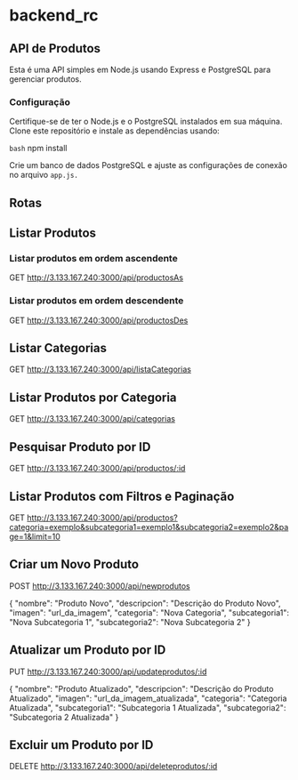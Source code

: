 # backend_rc

## API de Produtos

Esta é uma API simples em Node.js usando Express e PostgreSQL para gerenciar produtos.

### Configuração

Certifique-se de ter o Node.js e o PostgreSQL instalados em sua máquina. Clone este repositório e instale as dependências usando:

```bash```
npm install

Crie um banco de dados PostgreSQL e ajuste as configurações de conexão no arquivo `app.js.`

## Rotas

## Listar Produtos

### Listar produtos em ordem ascendente

GET http://3.133.167.240:3000/api/productosAs

### Listar produtos em ordem descendente

GET http://3.133.167.240:3000/api/productosDes

## Listar Categorias

GET http://3.133.167.240:3000/api/listaCategorias

## Listar Produtos por Categoria

GET http://3.133.167.240:3000/api/categorias

## Pesquisar Produto por ID

GET http://3.133.167.240:3000/api/productos/:id

## Listar Produtos com Filtros e Paginação

GET http://3.133.167.240:3000/api/productos?categoria=exemplo&subcategoria1=exemplo1&subcategoria2=exemplo2&page=1&limit=10

## Criar um Novo Produto

POST http://3.133.167.240:3000/api/newprodutos

{
  "nombre": "Produto Novo",
  "descripcion": "Descrição do Produto Novo",
  "imagen": "url_da_imagem",
  "categoria": "Nova Categoria",
  "subcategoria1": "Nova Subcategoria 1",
  "subcategoria2": "Nova Subcategoria 2"
}

## Atualizar um Produto por ID

PUT http://3.133.167.240:3000/api/updateprodutos/:id

{
  "nombre": "Produto Atualizado",
  "descripcion": "Descrição do Produto Atualizado",
  "imagen": "url_da_imagem_atualizada",
  "categoria": "Categoria Atualizada",
  "subcategoria1": "Subcategoria 1 Atualizada",
  "subcategoria2": "Subcategoria 2 Atualizada"
}

## Excluir um Produto por ID

DELETE http://3.133.167.240:3000/api/deleteprodutos/:id
